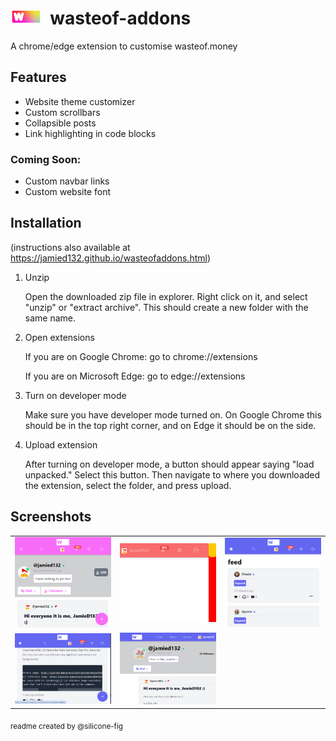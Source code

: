 # <img src="screenshots/ghbanner.png" alt="banner" width="50">&nbsp;&nbsp;wasteof-addons

A chrome/edge extension to customise wasteof.money


## Features

- Website theme customizer
- Custom scrollbars
- Collapsible posts
- Link highlighting in code blocks

### Coming Soon:
- Custom navbar links
- Custom website font


## Installation
(instructions also available at https://jamied132.github.io/wasteofaddons.html)

1. Unzip
    
    Open the downloaded zip file in explorer. Right click on it, and select "unzip" or "extract archive". This should create a new folder with the same name.

2. Open extensions

    If you are on Google Chrome: go to chrome://extensions

    If you are on Microsoft Edge: go to edge://extensions

3. Turn on developer mode

    Make sure you have developer mode turned on. On Google Chrome this should be in the top right corner, and on Edge it should be on the side.

4. Upload extension

    After turning on developer mode, a button should appear saying "load unpacked." Select this button. Then navigate to where you downloaded the extension, select the folder, and press upload.
    
## Screenshots

<table>
  <tr>
    <td><img src="screenshots/custom_theme.png" alt="Custom themes" width="400"></td>
    <td><img src="screenshots/custom_scrollbar.png" alt="Custom scrollbars" width="400"></td>
    <td><img src="screenshots/collapse_posts.png" alt="Collapsible posts" width="400"></td>
  </tr>
  <tr>
    <td><img src="screenshots/white_links.png" alt="Codeblock link highlighting" width="400"></td>
    <td><img src="screenshots/custom_buttons.png" alt="Custom navbar links" width="400"></td>
  </tr>
</table>
<sub>readme created by @silicone-fig</sub>
